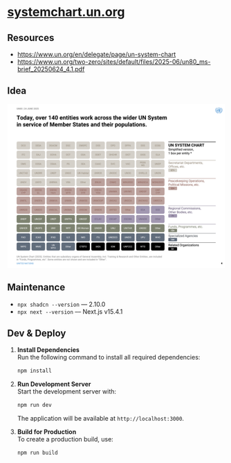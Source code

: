 # [systemchart.un.org](https://systemchart.un.org)

## Resources

- https://www.un.org/en/delegate/page/un-system-chart
- https://www.un.org/two-zero/sites/default/files/2025-06/un80_ms-brief_20250624_4.1.pdf

## Idea

![UN System](docs/chart.png)

## Maintenance

- `npx shadcn --version` –– 2.10.0
- `npx next --version` –– Next.js v15.4.1

## Dev & Deploy

1. **Install Dependencies**  
    Run the following command to install all required dependencies:
    ```bash
    npm install
    ```

2. **Run Development Server**  
    Start the development server with:
    ```bash
    npm run dev
    ```
    The application will be available at `http://localhost:3000`.

3. **Build for Production**  
    To create a production build, use:
    ```bash
    npm run build
    ```

